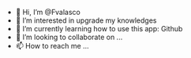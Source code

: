 - 👋 Hi, I’m @Fvalasco
- 👀 I’m interested in upgrade my knowledges
- 🌱 I’m currently learning how to use this app: Github
- 💞️ I’m looking to collaborate on ...
- 📫 How to reach me ...

<!---
Fvalasco/Fvalasco is a ✨ special ✨ repository because its `README.md` (this file) appears on your GitHub profile.
You can click the Preview link to take a look at your changes.
--->
